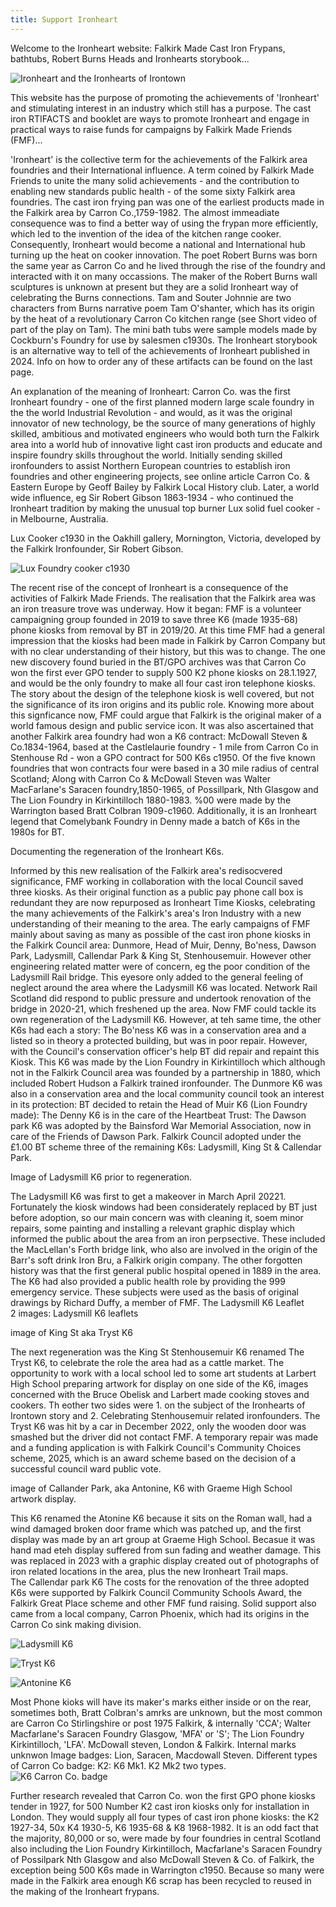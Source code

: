 ```yaml
---
title: Support Ironheart
---
```


Welcome to the Ironheart website: Falkirk Made Cast Iron Frypans, bathtubs, Robert Burns Heads and Ironhearts storybook...

![Ironheart and the Ironhearts of Irontown](Ironhearts.jpg)

This website has the purpose of promoting the achievements of 'Ironheart' and stimulating interest in an industry which still has a purpose. The cast iron RTIFACTS and booklet are ways to promote Ironheart and engage in practical ways to raise funds for campaigns by Falkirk Made Friends (FMF)...

'Ironheart' is the collective term  for the achievements of the Falkirk area foundries and their International influence. A term coined by Falkirk Made Friends to unite the many solid achievements - and the contribution to enabling new standards public health - of the some sixty Falkirk area foundries. The cast iron frying pan was one of the earliest products made in the Falkirk area by Carron Co.,1759-1982. The almost immeadiate consequence was to find a better way of using the frypan more efficiently, which led to the invention of the idea of the kitchen range cooker. Consequently, Ironheart would become a national and International hub turning up the heat on cooker innovation. 
The poet Robert Burns was born the same year as Carron Co and he lived through the rise of the foundry and interacted with it on many occassions. The maker of the Robert Burns wall sculptures is unknown at present but they are a solid Ironheart way of celebrating the Burns connections. Tam and Souter Johnnie are two characters from Burns narrative poem Tam O'shanter, which has its origin by the heat of a revolutionary Carron Co kitchen range (see Short video of part of the play on Tam). The mini bath tubs were sample models made by Cockburn's Foundry for use by salesmen c1930s. The Ironheart storybook is an alternative way to tell of the achievements of Ironheart published in 2024. Info on how to order any of these artifacts can be found on the last page.

An explanation of the meaning of Ironheart: Carron Co. was the first Ironheart foundry - one of the first planned modern large scale foundry in the the world Industrial Revolution - and would, as it was the original innovator of new technology, be the source of many generations of highly skilled, ambitious and motivated engineers who would both turn the Falkirk area into a world hub of innovative light cast iron products and educate and inspire foundry skills throughout the world. Initially sending skilled ironfounders to assist Northern European countries to establish iron foundries and other engineering projects, see online article Carron Co. & Eastern Europe by Geoff Bailey by Falkirk Local History club. Later, a world wide influence, eg Sir Robert Gibson 1863-1934 - who continued the Ironheart tradition by making the unusual top burner Lux solid fuel cooker - in Melbourne, Australia.

Lux Cooker c1930 in the Oakhill gallery, Mornington, Victoria, developed by the Falkirk Ironfounder, Sir Robert Gibson.

![Lux Foundry cooker c1930](LuxoakhillgalleryMorninton..jpg "R")



The recent rise of the concept of Ironheart is a consequence of the activities of Falkirk Made Friends. The realisation that the Falkirk area was an iron treasure trove was underway. How it began:
FMF is a volunteer campaigning group founded in 2019 to save three K6 (made 1935-68) phone kiosks from removal by BT in 2019/20. At this time FMF had a general impression that the kiosks had been made in Falkirk by Carron Company but with no clear understanding of their history, but this was to change. The one new discovery found buried in the BT/GPO archives was that Carron Co won the first ever GPO tender to supply 500 K2 phone kiosks on 28.1.1927, and would be the only foundry to make all four cast iron telephone kiosks. The story about the design of the telephone kiosk is well covered, but not the significance of its iron origins and its public role. Knowing more about this signficance now, FMF could argue that Falkirk is the original maker of a world famous design and public service icon. It was also ascertained that another Falkirk area foundry had won a K6 contract: McDowall Steven & Co.1834-1964, based at the Castlelaurie foundry - 1 mile from Carron Co in Stenhouse Rd - won a GPO contract for 500 K6s c1950. Of the five known foundries that won contracts four were based in a 30 mile radius of central Scotland; Along with Carron Co & McDowall Steven was Walter MacFarlane's Saracen foundry,1850-1965, of Possillpark, Nth Glasgow and The Lion Foundry in Kirkintilloch 1880-1983. %00 were made by the Warrington based Bratt Colbran 1909-c1960. Additionally, it is an Ironheart legend that Comelybank Foundry in Denny made a batch of K6s in the 1980s for BT.    

Documenting the regeneration of the Ironheart K6s.

Informed by this new realisation of the Falkirk area's redisocvered significance, FMF working in collaboration with the local Council saved three kiosks. As their original function as a public pay phone call box is redundant they are now repurposed as Ironheart Time Kiosks, celebrating the many achievements of the Falkirk's area's Iron Industry with a new understanding of their meaning to the area. 
The early campaigns of FMF mainly about saving as many as possible of the cast iron phone kiosks in the Falkirk Council area: Dunmore, Head of Muir, Denny, Bo'ness, Dawson Park, Ladysmill, Callendar Park & King St, Stenhousemuir. However other engineering related matter were of concern, eg the poor condition of the Ladysmill Rail bridge.  This eyesore only added to the general feeling of neglect around the area where the Ladysmill K6 was located. Network Rail Scotland did respond to public pressure and undertook renovation of the bridge in 2020-21, which freshened up the area. Now FMF could tackle its own regeneration of the Ladysmill K6. However, at teh same time, the other K6s had each a story: The Bo'ness K6 was in a conservation area and a listed so in theory a protected building, but was in poor repair. However, with the Council's conservation officer's help BT did repair and repaint this Kiosk. This K6 was made by the Lion Foundry in Kirkintilloch which although not in the Falkirk Council area was founded by a partnership in 1880, which included Robert Hudson a Falkirk trained ironfounder.  The Dunmore K6 was also in a conservation area and the local community council took an interest in its protection: BT decided to retain the Head of Muir K6 (Lion Foundry made): The Denny K6 is in the care of the Heartbeat Trust: The Dawson park K6 was adopted by the Bainsford War Memorial Association, now in care of the Friends of Dawson Park. Falkirk Council adopted under the £1.00 BT scheme three of the remaining K6s: Ladysmill, King St & Callendar Park.    

Image of Ladysmill K6 prior to regeneration. 

The Ladysmill K6 was first to get a makeover in March April 20221. Fortunately the kiosk windows had been considerately replaced by BT just before adoption, so our main concern was with cleaning it, soem minor repairs, some painting and installing a relevant graphic display which informed the public about the area from an iron perpsective. These included the MacLellan's Forth bridge link, who also are involved in the origin of the Barr's soft drink Iron Bru, a Falkirk origin company. The other forgotten history was that the first general public hospital opened in 1889 in the area. The K6 had also provided a public health role by providing the 999 emergency service. These subjects were used as the basis of original drawings by Richard Duffy, a member of FMF. 
The Ladysmill K6 Leaflet  
2 images: Ladysmill K6 leaflets

image of King St aka Tryst K6

The next regeneration was the King St Stenhousemuir K6 renamed The Tryst K6, to celebrate the role the area had as a cattle market. The opportunity to work with a local school led to some art students at Larbert High School preparing artwork for display on one side of the K6, images concerned with the Bruce Obelisk and Larbert made cooking stoves and cookers. Th eother two sides were 1. on the subject of the Ironhearts of Irontown story and 2. Celebrating Stenhousemuir related ironfounders. The Tryst K6 was hit by a car in December 2022, only the wooden door was smashed but the driver did not contact FMF. A temporary repair was made and a funding application is with Falkirk Council's Community Choices scheme, 2025, which is an award scheme based on the decision of a successful council ward public vote. 

image of Callander Park, aka Antonine, K6 with Graeme High School artwork display.

This K6 renamed the Atonine K6 because it sits on the Roman wall, had a wind damaged broken door frame which was patched up, and the first display was made by an art group at Graeme High School. Becasue it was hand mad eteh display suffered from sun fading and weather damage. This was replaced in 2023 with a graphic display created out of photographs of iron related locations in the area, plus the new Ironheart Trail maps.     
The Callendar park K6
The costs for the renovation of the three adopted K6s were supported by Falkirk Council Community Schools Award, the Falkirk Great Place scheme and other FMF fund raising. Solid support also came from a local company, Carron Phoenix, which had its origins in the Carron Co sink making division.

![Ladysmill K6](LadysmillK6tTimeKiosk2DCpic1.JPG)

![Tryst K6](TrysK6FMFsign.jpg)

![Antonine K6](antonineK6.jpg)

Most Phone kioks will have its maker's marks either inside or on the rear, sometimes both, Bratt Colbran's amrks are unknown, but the most common are Carron Co Stirlingshire or post 1975 Falkirk, & internally 'CCA'; Walter Macfarlane's Saracen Foundry Glasgow, 'MFA' or 'S'; The Lion Foundry Kirkintilloch, 'LFA'. McDowall steven, London & Falkirk. Internal marks unknwon 
Image badges:
Lion, Saracen, Macdowall Steven.
Different types of Carron Co badge:
K2:
K6 Mk1. K2 Mk2 two types.
![K6 Carron Co. badge](carroncoK6badge.JPG)

Further research revealed that Carron Co. won the first GPO phone kiosks tender in 1927, for 500 Number K2 cast iron kiosks only for installation in London. They would supply all four types of cast iron phone kiosks: the K2 1927-34, 50x K4  1930-5, K6 1935-68 & K8 1968-1982. It is an odd fact that the majority, 80,000 or so, were made by four foundries in central Scotland also including the Lion Foundry Kirkintilloch, Macfarlane's Saracen Foundry of Possilpark Nth Glasgow and also McDowall Steven & Co. of Falkirk, the exception being 500 K6s made in Warrington c1950. Because so many were made in the Falkirk area enough K6 scrap has been recycled to reused in the making of the Ironheart frypans.
